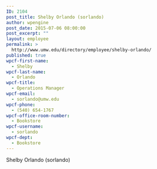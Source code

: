 ```yaml
---
ID: 2104
post_title: Shelby Orlando (sorlando)
author: wpengine
post_date: 2015-07-06 08:00:00
post_excerpt: ""
layout: employee
permalink: >
  http://www.umw.edu/directory/employee/shelby-orlando/
published: true
wpcf-first-name:
  - Shelby
wpcf-last-name:
  - Orlando
wpcf-title:
  - Operations Manager
wpcf-email:
  - sorlando@umw.edu
wpcf-phone:
  - (540) 654-1767
wpcf-office-room-number:
  - Bookstore
wpcf-username:
  - sorlando
wpcf-dept:
  - Bookstore
---
```

Shelby Orlando (sorlando)